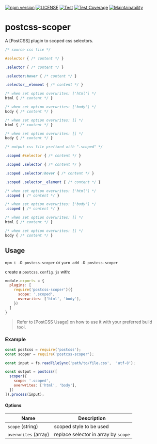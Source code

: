 [![npm version](https://img.shields.io/npm/v/postcss-scoper.svg)](https://www.npmjs.com/package/postcss-scoper) [![LICENSE](https://img.shields.io/npm/l/postcss-scoper.svg)](https://github.com/ro1963855/postcss-scoper/blob/master/LICENSE) [![Test](https://github.com/ro1963855/postcss-scoper/actions/workflows/test.yml/badge.svg)](https://github.com/ro1963855/postcss-scoper/actions/workflows/test.yml) [![Test Coverage](https://api.codeclimate.com/v1/badges/7984cd7784a202a8f6d8/test_coverage)](https://codeclimate.com/github/ro1963855/postcss-scoper/test_coverage) [![Maintainability](https://api.codeclimate.com/v1/badges/7984cd7784a202a8f6d8/maintainability)](https://codeclimate.com/github/ro1963855/postcss-scoper/maintainability)
# postcss-scoper

A [PostCSS] plugin to scoped css selectors.

````css
/* source css file */

#selector { /* content */ }

.selector { /* content */ }

.selector:hover { /* content */ }

.selector__element { /* content */ }

/* when set option overwrites: ['html'] */
html { /* content */ }

/* when set option overwrites: ['body'] */
body { /* content */ }

/* when set option overwrites: [] */
html { /* content */ }

/* when set option overwrites: [] */
body { /* content */ }
````

````css
/* output css file prefixed with ".scoped" */

.scoped #selector { /* content */ }

.scoped .selector { /* content */ }

.scoped .selector:hover { /* content */ }

.scoped .selector__element { /* content */ }

/* when set option overwrites: ['html'] */
.scoped { /* content */ }

/* when set option overwrites: ['body'] */
.scoped { /* content */ }

/* when set option overwrites: [] */
html { /* content */ }

/* when set option overwrites: [] */
body { /* content */ }
````

## Usage

`npm i -D postcss-scoper` or `yarn add -D postcss-scoper`

create a `postcss.config.js` with:

```js
module.exports = {
  plugins: [
    require('postcss-scoper')({
      scope: '.scoped',
      overwrites: ['html', 'body'],
    })
  ]
}
```

> Refer to [PostCSS Usage] on how to use it with your preferred build tool.

### Example

```js
const postcss = require('postcss');
const scoper = require('postcss-scoper');

const input = fs.readFileSync('path/to/file.css',  'utf-8');

const output = postcss([
  scoper({
    scope: '.scoped',
    overwrites: ['html', 'body'],
  })
]).process(input);
```

#### Options

| Name           | Description                                |
|------------------|--------------------------------------------|
|`scope` (string) | scoped style to be used                    |
|`overwrites` (array)  | replace selector in array by `scope` |
